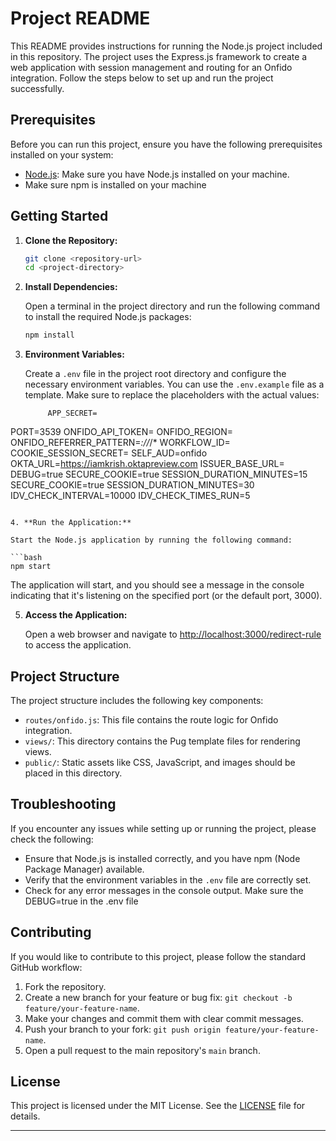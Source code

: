# Project README

This README provides instructions for running the Node.js project included in this repository. The project uses the Express.js framework to create a web application with session management and routing for an Onfido integration. Follow the steps below to set up and run the project successfully.

## Prerequisites

Before you can run this project, ensure you have the following prerequisites installed on your system:

- [Node.js](https://nodejs.org/): Make sure you have Node.js installed on your machine.
- Make sure npm is installed on your machine

## Getting Started

1. **Clone the Repository:**

   ```bash
   git clone <repository-url>
   cd <project-directory>
   ```

2. **Install Dependencies:**

   Open a terminal in the project directory and run the following command to install the required Node.js packages:

   ```bash
   npm install
   ```

3. **Environment Variables:**

   Create a `.env` file in the project root directory and configure the necessary environment variables. You can use the `.env.example` file as a template. Make sure to replace the placeholders with the actual values:

   ```dotenv
        APP_SECRET=
PORT=3539
ONFIDO_API_TOKEN=
ONFIDO_REGION=
ONFIDO_REFERRER_PATTERN=*://*/*
WORKFLOW_ID=
COOKIE_SESSION_SECRET=
SELF_AUD=onfido
OKTA_URL=https://iamkrish.oktapreview.com
ISSUER_BASE_URL=
DEBUG=true
SECURE_COOKIE=true
SESSION_DURATION_MINUTES=15
SECURE_COOKIE=true
SESSION_DURATION_MINUTES=30
IDV_CHECK_INTERVAL=10000
IDV_CHECK_TIMES_RUN=5
   ```

4. **Run the Application:**

   Start the Node.js application by running the following command:

   ```bash
   npm start
   ```
   The application will start, and you should see a message in the console indicating that it's listening on the specified port (or the default port, 3000).

5. **Access the Application:**

   Open a web browser and navigate to [http://localhost:3000/redirect-rule](http://localhost:3000/redirect-rule) to access the application.

## Project Structure

The project structure includes the following key components:

- `routes/onfido.js`: This file contains the route logic for Onfido integration.
- `views/`: This directory contains the Pug template files for rendering views.
- `public/`: Static assets like CSS, JavaScript, and images should be placed in this directory.

## Troubleshooting

If you encounter any issues while setting up or running the project, please check the following:

- Ensure that Node.js is installed correctly, and you have npm (Node Package Manager) available.
- Verify that the environment variables in the `.env` file are correctly set.
- Check for any error messages in the console output. Make sure the DEBUG=true in the .env file 

## Contributing

If you would like to contribute to this project, please follow the standard GitHub workflow:

1. Fork the repository.
2. Create a new branch for your feature or bug fix: `git checkout -b feature/your-feature-name`.
3. Make your changes and commit them with clear commit messages.
4. Push your branch to your fork: `git push origin feature/your-feature-name`.
5. Open a pull request to the main repository's `main` branch.

## License

This project is licensed under the MIT License. See the [LICENSE](LICENSE) file for details.

---
